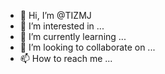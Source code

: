 - 👋 Hi, I’m @TIZMJ
- 👀 I’m interested in ...
- 🌱 I’m currently learning ...
- 💞️ I’m looking to collaborate on ...
- 📫 How to reach me ...

<!---
TIZMJ/TIZMJ is a ✨ special ✨ repository because its `README.md` (this file) appears on your GitHub profile.
You can click the Preview link to take a look at your changes.
--->
